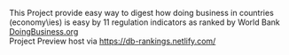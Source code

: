 This Project provide  easy way to digest how doing business in countries (economy\ies) is easy by 11 regulation indicators as ranked by World Bank [DoingBusiness.org](http://www.doingbusiness.org/)<br>
Project Preview host via https://db-rankings.netlify.com/ 
